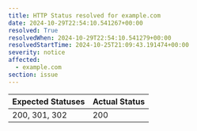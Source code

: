 ```yaml
---
title: HTTP Status resolved for example.com
date: 2024-10-29T22:54:10.541267+00:00
resolved: True
resolvedWhen: 2024-10-29T22:54:10.541279+00:00
resolvedStartTime: 2024-10-25T21:09:43.191474+00:00
severity: notice
affected:
  - example.com
section: issue
---
```


| Expected Statuses | Actual Status  |
|-------------------|----------------|
| 200, 301, 302 | 200 |
